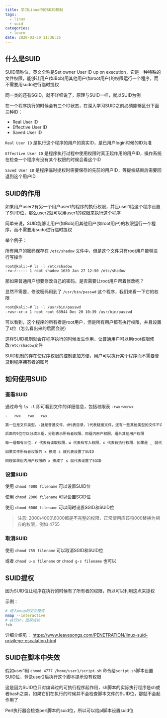 ```yaml
---
title: 学习Linux中的SUID机制
tags:
  - linux
  - suid
categories:
  - learn
date: 2020-03-30 11:36:25
---
```


## 什么是SUID

SUID简称位，英文全称是Set owner User ID up on execution，它是一种特殊的文件权限，能够让用户(如Bob)用其他用户(如root用户)的权限运行一个程序，而不需要用sudo进行临时提权

同一类的还有SGID，就不详细说了，原理与SUID一样，就以SUID为例

在一个程序执行的时候会有三个ID状态，在深入学习SUID之前必须能够区分下面三种ID：

- Real User ID
- Effective User ID
- Saved User ID

`Real User ID` 是执行这个程序的用户的真实ID，是已用户login时候的ID为准

`Effective User ID` 是程序执行过程中使用权限时真正起作用的用户ID，操作系统在检查一个程序有没有某个权限的时候会看这个ID

`Saved User ID` 是程序临时提权时需要保存的先前的用户ID，等提权结束后需要回退到这个用户ID

## SUID的作用

如果用户user2有另一个用户user1的程序的执行权限，并且user1给这个程序设置了SUID位，那么user2就可以用user1的权限来执行这个程序

简单来说，SUID能够让用户(如Bob)用其他用户(如root用户)的权限运行一个程序，而不需要用sudo进行临时提权

举个例子：

所有用户的密码保存在 `/etc/shadow` 文件中，但是这个文件只有root用户能够进行写操作

```bash
root@kali:~# ls -l /etc/shadow
-rw-r----- 1 root shadow 1639 Jan 27 12:50 /etc/shadow
```

那如果普通用户想要修改自己的密码，是否需要让root用户帮着修改呢？

显然不需要，修改密码用到了 `/usr/bin/passwd` 这个程序，我们来看一下它的权限

```bash
root@kali:~# ls -l /usr/bin/passwd
-rwsr-xr-x 1 root root 63944 Dec 20 10:39 /usr/bin/passwd
```

可以看到，这个程序的所有者是root用户，但是所有用户都有执行权限，并且设置了s位（怎么看出来的后面会说）

这样SUID机制就会在程序执行的时候发生作用，让普通用户可以用root权限修改`/etc/shadow`文件

SUID机制的存在使程序权限的控制更加方便，用户可以执行某个程序而不需要登录到程序拥有者的账号

## 如何使用SUID

### 查看SUID

通过命令 `ls -l` 即可看到文件的详细信息，包括权限表 `-rwxrwxrwx`

```bash
-   rwx   rwx   rwx

第一位是文件类型，-就是普通文件，d代表目录，l代表链接文件，还有一些其他类型的文件不详细说了

后面的9位可以分成三组，分别表示所有者权限、同组内用户权限，组外其他用户权限

每一组都有三位，r 代表有读取权限，w 代表有写入权限，x 代表有执行权限，如果是 _ 就代表没有相应的权限

如果文件所有者权限的 x 换成 s 就代表设置了SUID

同理如果组内用户权限的 x 换成了 s 就代表设置了SGID
```

### 设置SUID

使用 `chmod 4000 filename` 可以设置SUID位

使用 `chmod 2000 filename` 可以设置SGID位

使用 `chmod 6000 filename` 可以同时设置SGID和SUID位

> 注意: 2000\4000\6000都是不完整的权限，正常使用应该将000替换为相应的权限，例如 4755

### 取消SUID

使用 `chmod 755 filename` 可以取消SGID和SUID位

或者 `chmod u-s filename` or `chmod g-s filename` 也可以

## SUID提权

因为SUID位让程序在执行的时候有了所有者的权限，所以可以利用这点来提权

示例：

```bash
# 进入nmap的交互模式
nmap --interactive
# 执行sh，提权成功
!sh
```

详细介绍见： https://www.leavesongs.com/PENETRATION/linux-suid-privilege-escalation.html

## SUID在脚本中失效

假如user1用 `chmod 4777 /home/user1/script.sh` 命令给`script.sh`脚本设置SUID位，登录user2后执行这个脚本提示没有权限

这是因为SUID位只对编译过的可执行程序起作用，sh脚本的实际执行程序是sh或者bash之类，如果它们在执行的时候并不会检查脚本文件的SUID位，那就不会起作用了

Perl执行器会检查perl脚本的suid位，所以可以给pl脚本设置suid位
